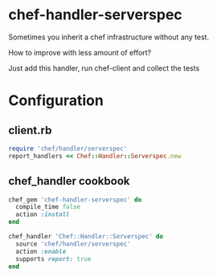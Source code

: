 # chef-handler-serverspec

Sometimes you inherit a chef infrastructure without any test.

How to improve with less amount of effort?

Just add this handler, run chef-client and collect the tests

# Configuration

## client.rb

```ruby
require 'chef/handler/serverspec'
report_handlers << Chef::Handler::Serverspec.new
```

## chef_handler cookbook

```ruby
chef_gem 'chef-handler-serverspec' do
  compile_time false
  action :install
end

chef_handler 'Chef::Handler::Serverspec' do
  source 'chef/handler/serverspec'
  action :enable
  supports report: true
end
```
